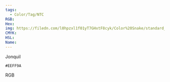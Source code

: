 ```yaml
---
tags:
  - Color/Tag/NTC
RGB:
Hex:
img: https://filedn.com/l0hpzxl1f01yT7GHxtF8cyk/Color%20Snake/standard_csv_to_svg/%23/EEFF9A.svg
CMYK:
HSL:
Name:
---
```

Jonquil
```palette
#EEFF9A
```
RGB
